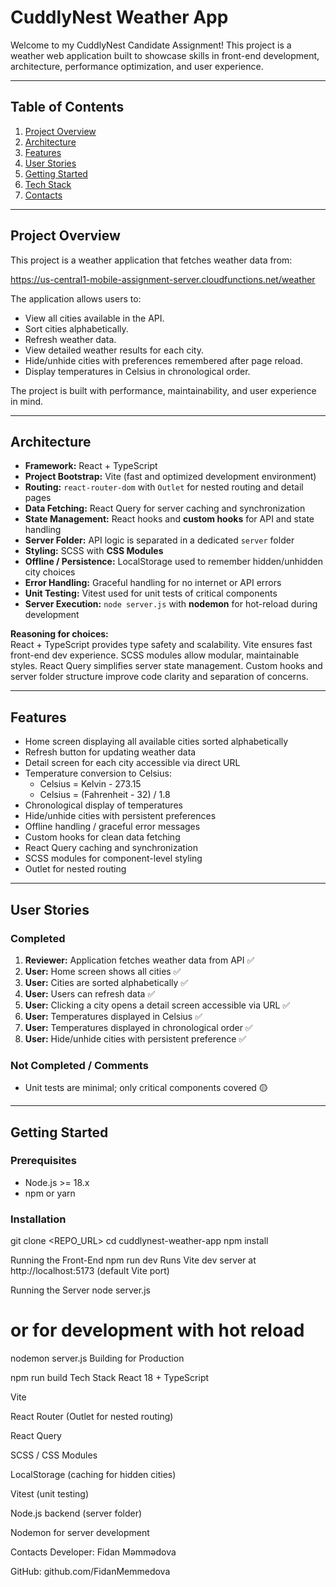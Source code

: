 # CuddlyNest Weather App

Welcome to my CuddlyNest Candidate Assignment! This project is a weather web application built to showcase skills in front-end development, architecture, performance optimization, and user experience.

---

## Table of Contents

1. [Project Overview](#project-overview)
2. [Architecture](#architecture)
3. [Features](#features)
4. [User Stories](#user-stories)
5. [Getting Started](#getting-started)
6. [Tech Stack](#tech-stack)
7. [Contacts](#contacts)

---

## Project Overview

This project is a weather application that fetches weather data from:

https://us-central1-mobile-assignment-server.cloudfunctions.net/weather



The application allows users to:

- View all cities available in the API.
- Sort cities alphabetically.
- Refresh weather data.
- View detailed weather results for each city.
- Hide/unhide cities with preferences remembered after page reload.
- Display temperatures in Celsius in chronological order.

The project is built with performance, maintainability, and user experience in mind.

---

## Architecture

- **Framework:** React + TypeScript
- **Project Bootstrap:** Vite (fast and optimized development environment)
- **Routing:** `react-router-dom` with `Outlet` for nested routing and detail pages
- **Data Fetching:** React Query for server caching and synchronization
- **State Management:** React hooks and **custom hooks** for API and state handling
- **Server Folder:** API logic is separated in a dedicated `server` folder
- **Styling:** SCSS with **CSS Modules**
- **Offline / Persistence:** LocalStorage used to remember hidden/unhidden city choices
- **Error Handling:** Graceful handling for no internet or API errors
- **Unit Testing:** Vitest used for unit tests of critical components
- **Server Execution:** `node server.js` with **nodemon** for hot-reload during development

**Reasoning for choices:**  
React + TypeScript provides type safety and scalability. Vite ensures fast front-end dev experience. SCSS modules allow modular, maintainable styles. React Query simplifies server state management. Custom hooks and server folder structure improve code clarity and separation of concerns.

---

## Features

- Home screen displaying all available cities sorted alphabetically
- Refresh button for updating weather data
- Detail screen for each city accessible via direct URL
- Temperature conversion to Celsius:
  - Celsius = Kelvin - 273.15
  - Celsius = (Fahrenheit - 32) / 1.8
- Chronological display of temperatures
- Hide/unhide cities with persistent preferences
- Offline handling / graceful error messages
- Custom hooks for clean data fetching
- React Query caching and synchronization
- SCSS modules for component-level styling
- Outlet for nested routing

---

## User Stories

### Completed

1. **Reviewer:** Application fetches weather data from API ✅  
2. **User:** Home screen shows all cities ✅  
3. **User:** Cities are sorted alphabetically ✅  
4. **User:** Users can refresh data ✅  
5. **User:** Clicking a city opens a detail screen accessible via URL ✅  
6. **User:** Temperatures displayed in Celsius ✅  
7. **User:** Temperatures displayed in chronological order ✅  
8. **User:** Hide/unhide cities with persistent preference ✅  

### Not Completed / Comments

- Unit tests are minimal; only critical components covered 🟡  

---

## Getting Started

### Prerequisites

- Node.js >= 18.x
- npm or yarn

### Installation


git clone <REPO_URL>
cd cuddlynest-weather-app
npm install

Running the Front-End
npm run dev
Runs Vite dev server at http://localhost:5173 (default Vite port)

Running the Server
node server.js
# or for development with hot reload
nodemon server.js
Building for Production

npm run build
Tech Stack
React 18 + TypeScript

Vite

React Router (Outlet for nested routing)

React Query

SCSS / CSS Modules

LocalStorage (caching for hidden cities)

Vitest (unit testing)

Node.js backend (server folder)

Nodemon for server development

Contacts
Developer: Fidan Məmmədova

GitHub: github.com/FidanMemmedova
